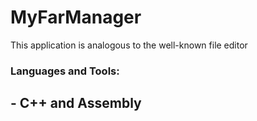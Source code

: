 # MyFarManager
This application is analogous to the well-known file editor 
### Languages and Tools:
## - C++ and Assembly
